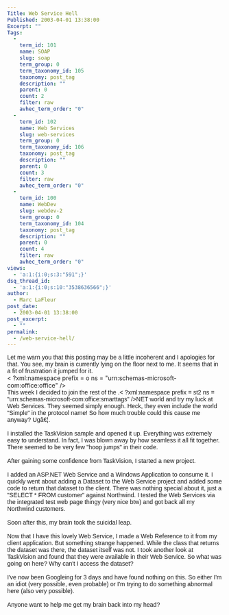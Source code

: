 ```yaml
---
Title: Web Service Hell
Published: 2003-04-01 13:38:00
Excerpt: ""
Tags:
  - 
    term_id: 101
    name: SOAP
    slug: soap
    term_group: 0
    term_taxonomy_id: 105
    taxonomy: post_tag
    description: ""
    parent: 0
    count: 2
    filter: raw
    avhec_term_order: "0"
  - 
    term_id: 102
    name: Web Services
    slug: web-services
    term_group: 0
    term_taxonomy_id: 106
    taxonomy: post_tag
    description: ""
    parent: 0
    count: 3
    filter: raw
    avhec_term_order: "0"
  - 
    term_id: 100
    name: WebDev
    slug: webdev-2
    term_group: 0
    term_taxonomy_id: 104
    taxonomy: post_tag
    description: ""
    parent: 0
    count: 4
    filter: raw
    avhec_term_order: "0"
views:
  - 'a:1:{i:0;s:3:"591";}'
dsq_thread_id:
  - 'a:1:{i:0;s:10:"3538636566";}'
author:
  - Marc LaFleur
post_date:
  - 2003-04-01 13:38:00
post_excerpt:
  - ""
permalink:
  - /web-service-hell/
---
```

<p class=MsoNormal style="MARGIN: 0in 0in 0pt"><font face=Arial>Let me warn you that this posting may be a little incoherent and I apologies for that. You see, my brain is currently lying on the floor next to me. It seems that in a fit of frustration it jumped for it.</font></p>< ?xml:namespace prefix = o ns = "urn:schemas-microsoft-com:office:office" /><o:p><font face=Arial>&nbsp;</font></o:p> 
<p class=MsoNormal style="MARGIN: 0in 0in 0pt"><font face=Arial>This week I decided to join the rest of the .< ?xml:namespace prefix = st2 ns = "urn:schemas-microsoft-com:office:smarttags" /><st2:stockticker>NET</st2:stockticker> world and try my luck at Web Services. They seemed simply enough. Heck, they even include the world "Simple" in the protocol name! So how much trouble could this cause me anyway? Ugâ€¦.</font></p><o:p><font face=Arial>&nbsp;</font></o:p> 
<p class=MsoNormal style="MARGIN: 0in 0in 0pt"><font face=Arial>I installed the TaskVision sample and opened it up. Everything was extremely easy to understand. In fact, I was blown away by how seamless it all fit together. There seemed to be very few "hoop jumps" in their code. </font></p><o:p><font face=Arial>&nbsp;</font></o:p> 
<p class=MsoNormal style="MARGIN: 0in 0in 0pt"><font face=Arial>After gaining some confidence from TaskVision, I started a new project. </font></p><o:p><font face=Arial>&nbsp;</font></o:p> 
<p class=MsoNormal style="MARGIN: 0in 0in 0pt"><font face=Arial>I added an ASP.<st2:stockticker>NET</st2:stockticker> Web Service and a Windows Application to consume it. I quickly went about adding a Dataset to the Web Service project and added some code to return that dataset to the client. There was nothing special about it, just a "SELECT * FROM customer" against Northwind. I tested the Web Services via the integrated test web page thingy (very nice btw) and got back all my Northwind customers. </font></p><o:p><font face=Arial>&nbsp;</font></o:p> 
<p class=MsoNormal style="MARGIN: 0in 0in 0pt"><font face=Arial>Soon after this, my brain took the suicidal leap.</font></p><o:p><font face=Arial>&nbsp;</font></o:p> 
<p class=MsoNormal style="MARGIN: 0in 0in 0pt"><font face=Arial>Now that I have this lovely Web Service, I made a Web Reference to it from my client application. But something strange happened. While the class that returns the dataset was there, the dataset itself was not. I took another look at TaskVision and found that they were available in their Web Service. So what was going on here? Why can't I access the dataset?</font></p><o:p><font face=Arial>&nbsp;</font></o:p> 
<p class=MsoNormal style="MARGIN: 0in 0in 0pt"><font face=Arial>I've now been Googleing for 3 days and have found nothing on this. So either I'm an idiot (very possible, even probable) or I'm trying to do something abnormal here (also very possible). </font></p><o:p><font face=Arial>&nbsp;</font></o:p> 
<p class=MsoNormal style="MARGIN: 0in 0in 0pt"><font face=Arial>Anyone want to help me get my brain back into my head?</font></p>